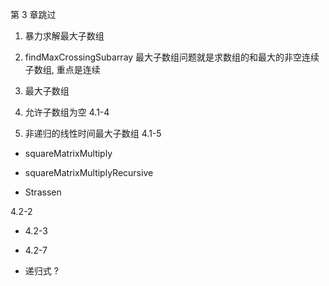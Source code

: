 
第 3 章跳过

1. 暴力求解最大子数组
   
2. findMaxCrossingSubarray
最大子数组问题就是求数组的和最大的非空连续子数组, 重点是连续

3. 最大子数组

4. 允许子数组为空
4.1-4

5. 非递归的线性时间最大子数组
4.1-5

* squareMatrixMultiply

* squareMatrixMultiplyRecursive

* Strassen

4.2-2 

* 4.2-3
    
* 4.2-7

* 递归式 ?